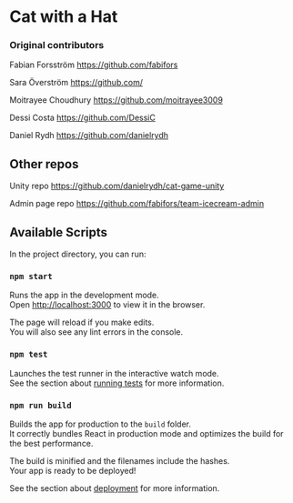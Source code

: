 # Cat with a Hat





### Original contributors

Fabian Forsström
https://github.com/fabifors

Sara Överström
https://github.com/

Moitrayee Choudhury
https://github.com/moitrayee3009

Dessi Costa
https://github.com/DessiC

Daniel Rydh
https://github.com/danielrydh


## Other repos

Unity repo
https://github.com/danielrydh/cat-game-unity

Admin page repo
https://github.com/fabifors/team-icecream-admin


## Available Scripts

In the project directory, you can run:

### `npm start`

Runs the app in the development mode.<br>
Open [http://localhost:3000](http://localhost:3000) to view it in the browser.

The page will reload if you make edits.<br>
You will also see any lint errors in the console.

### `npm test`

Launches the test runner in the interactive watch mode.<br>
See the section about [running tests](https://facebook.github.io/create-react-app/docs/running-tests) for more information.

### `npm run build`

Builds the app for production to the `build` folder.<br>
It correctly bundles React in production mode and optimizes the build for the best performance.

The build is minified and the filenames include the hashes.<br>
Your app is ready to be deployed!

See the section about [deployment](https://facebook.github.io/create-react-app/docs/deployment) for more information.
